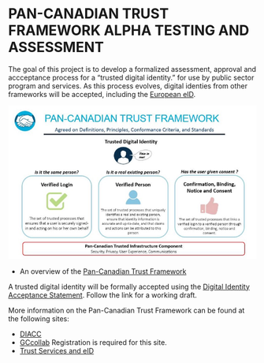 # PAN-CANADIAN TRUST FRAMEWORK ALPHA TESTING AND ASSESSMENT

The goal of this project is to develop a formalized assessment, approval and accceptance process for a “trusted digital identity.” for use by public sector program and services. As this process evolves, digital identies from other frameworks will be accepted, including the [European eID](https://ec.europa.eu/digital-single-market/en/trust-services-and-eid).

![alt text](./overview/pctf-overview.jpg "Pan-Canadian Trust Framework")

* An overview of the [Pan-Canadian Trust Framework](./overview/pctf-overview.md)

A trusted digital identity will be formally accepted using the [Digital Identity Acceptance Statement](./assessment/digital-identity-acceptance-statement.md). Follow the link for a working draft.

More information on the Pan-Canadian Trust Framework can be found at the following sites:

* [DIACC](https://diacc.ca)
* [GCcollab](https://gccollab.ca) Registration is required for this site.
* [Trust Services and eID](https://ec.europa.eu/digital-single-market/en/trust-services-and-eid)
